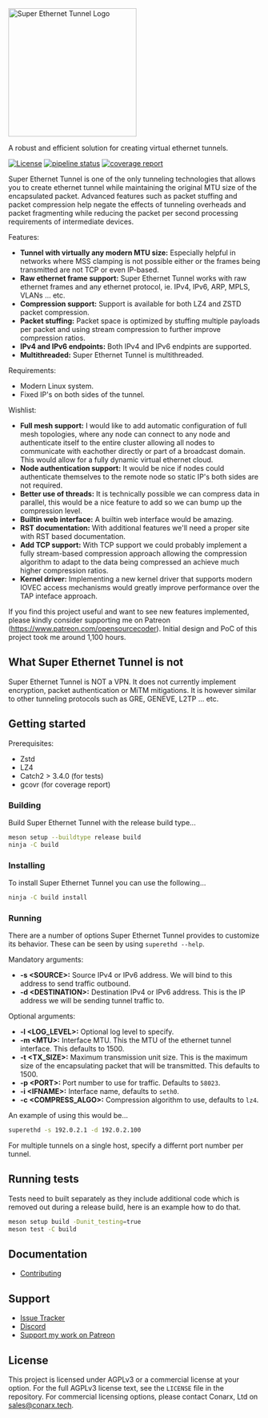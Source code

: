 <img alt="Super Ethernet Tunnel Logo" src="https://gitlab.conarx.tech/uploads/-/system/project/avatar/92/logo.png" width="256px"/>

A robust and efficient solution for creating virtual ethernet tunnels.

[![License](https://img.shields.io/github/license/grafana/grafana)](LICENSE)
[![pipeline status](https://gitlab.conarx.tech/superethd/superethd/badges/main/pipeline.svg)](https://gitlab.conarx.tech/superethd/superethd/commits/main)
[![coverage report](https://gitlab.conarx.tech/superethd/superethd/badges/main/coverage.svg)](https://gitlab.conarx.tech/superethd/superethd/commits/main)


Super Ethernet Tunnel is one of the only tunneling technologies that allows you to create ethernet tunnel while maintaining the
original MTU size of the encapsulated packet. Advanced features such as packet stuffing and packet compression help negate the
effects of tunneling overheads and packet fragmenting while reducing the packet per second processing requirements of intermediate
devices.

Features:
- **Tunnel with virtually any modern MTU size:** Especially helpful in networks where MSS clamping is not possible either or the
frames being transmitted are not TCP or even IP-based.
- **Raw ethernet frame support:** Super Ethernet Tunnel works with raw ethernet frames and any ethernet protocol, ie. IPv4, IPv6,
ARP, MPLS, VLANs ... etc.
- **Compression support:** Support is available for both LZ4 and ZSTD packet compression.
- **Packet stuffing:** Packet space is optimized by stuffing multiple payloads per packet and using stream compression to further
improve compression ratios.
- **IPv4 and IPv6 endpoints:** Both IPv4 and IPv6 endpints are supported.
- **Multithreaded:** Super Ethernet Tunnel is multithreaded.

Requirements:
- Modern Linux system.
- Fixed IP's on both sides of the tunnel.

Wishlist:
- **Full mesh support:** I would like to add automatic configuration of full mesh topologies, where any node can connect to any
node and authenticate itself to the entire cluster allowing all nodes to communicate with eachother directly or part of a broadcast
domain. This would allow for a fully dynamic virtual ethernet cloud.
- **Node authentication support:** It would be nice if nodes could authenticate themselves to the remote node so static IP's both
sides are not required.
- **Better use of threads:** It is technically possible we can compress data in parallel, this would be a nice feature to add so
we can bump up the compression level.
- **Builtin web interface:** A builtin web interface would be amazing.
- **RST documentation:** With additional features we'll need a proper site with RST based documentation.
- **Add TCP support:** With TCP support we could probably implement a fully stream-based compression approach allowing the
compression algorithm to adapt to the data being compressed an achieve much higher compression ratios.
- **Kernel driver:** Implementing a new kernel driver that supports modern IOVEC access mechanisms would greatly improve performance
over the TAP inteface approach.


If you find this project useful and want to see new features implemented, please kindly consider supporting me on Patreon
(https://www.patreon.com/opensourcecoder). Initial design and PoC of this project took me around 1,100 hours.


## What Super Ethernet Tunnel is not

Super Ethernet Tunnel is NOT a VPN. It does not currently implement encryption, packet authentication or MiTM mitigations. It is
however similar to other tunneling protocols such as GRE, GENEVE, L2TP ... etc.


## Getting started

Prerequisites:
- Zstd
- LZ4
- Catch2 > 3.4.0 (for tests)
- gcovr (for coverage report)


### Building

Build Super Ethernet Tunnel with the release build type...

```bash
meson setup --buildtype release build
ninja -C build
```


### Installing

To install Super Ethernet Tunnel you can use the following...

```bash
ninja -C build install
```


### Running

There are a number of options Super Ethernet Tunnel provides to customize its behavior. These can be seen by using
`superethd --help`.

Mandatory arguments:
- **-s &lt;SOURCE&gt;:** Source IPv4 or IPv6 address. We will bind to this address to send traffic outbound.
- **-d &lt;DESTINATION&gt;:** Destination IPv4 or IPv6 address. This is the IP address we will be sending tunnel traffic to.

Optional arguments:
- **-l &lt;LOG_LEVEL&gt;:** Optional log level to specify.
- **-m &lt;MTU&gt;:** Interface MTU. This the MTU of the ethernet tunnel interface. This defaults to 1500.
- **-t &lt;TX_SIZE&gt;:** Maximum transmission unit size. This is the maximum size of the encapsulating packet that will be transmitted.
This defaults to 1500.
- **-p &lt;PORT&gt;:** Port number to use for traffic. Defaults to `58023`.
- **-i &lt;IFNAME&gt;:** Interface name, defaults to `seth0`.
- **-c &lt;COMPRESS_ALGO&gt;:** Compression algorithm to use, defaults to `lz4`.

An example of using this would be...
```bash
superethd -s 192.0.2.1 -d 192.0.2.100
```

For multiple tunnels on a single host, specify a differnt port number per tunnel.


## Running tests

Tests need to built separately as they include additional code which is removed out during a release build, here is an example
how to do that.

```bash
meson setup build -Dunit_testing=true
meson test -C build
```


## Documentation

  * [Contributing](https://gitlab.oscdev.io/oscdev/contributing/-/blob/master/README.md)


## Support

  * [Issue Tracker](https://gitlab.conarx.tech/superethd/superethd/-/issues)
  * [Discord](https://discord.gg/j5CngkSfYs)
  * [Support my work on Patreon](https://www.patreon.com/opensourcecoder)


## License

This project is licensed under AGPLv3 or a commercial license at your option. For the full AGPLv3 license text, see the `LICENSE`
file in the repository. For commercial licensing options, please contact Conarx, Ltd on sales@conarx.tech.
